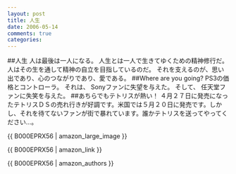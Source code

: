 ```yaml
---
layout: post
title: 人生
date: 2006-05-14
comments: true
categories:
---
```


##人生
人は最後は一人になる。
人生とは一人で生きてゆくための精神修行だ。
人はその生を通して精神の自立を目指しているのだ。
それを支えるのが、思い出であり、心のつながりであり、愛である。
##Where are you going?
PS3の価格とコントローラ。
それは、
Sonyファンに失望を与えた。
そして、
任天堂ファンに失笑を与えた。
##あちらでもテトリスが熱い！
４月２７日に発売になったテトリスＤＳの売れ行きが好調です。米国では５月２０日に発売です。しかし、それを待てないファンが街で暴れています。誰かテトリスを送ってやってください...。

[](http://video.google.com/videoplay?docid=-1738616917936225619)

{{ B000EPRX56 | amazon_large_image }}

{{ B000EPRX56 | amazon_link }}

{{ B000EPRX56 | amazon_authors }}